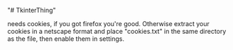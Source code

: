 "# TkinterThing" 


needs cookies, if you got firefox you're good. Otherwise extract your cookies in a netscape format and place "cookies.txt" in the same directory as the file, then enable them in settings.

